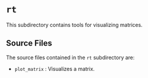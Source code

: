 `rt`
================================================================================

This subdirectory contains tools for visualizing matrices.

Source Files
--------------------------------------------------------------------------------

The source files contained in the `rt` subdirectory are:

- `plot_matrix` : Visualizes a matrix.